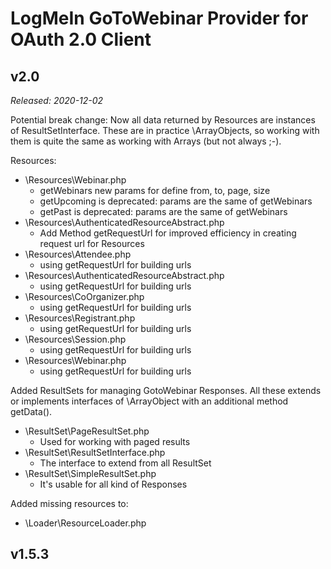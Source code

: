 LogMeIn GoToWebinar Provider for OAuth 2.0 Client
=================================================

v2.0
----
_Released: 2020-12-02_

Potential break change:
Now all data returned by Resources are instances of ResultSetInterface. 
These are in practice \ArrayObjects, so working with them is quite the same as working with Arrays (but not always ;-).

Resources:

- \Resources\Webinar.php
  - getWebinars new params for define from, to, page, size
  - getUpcoming is deprecated: params are the same of getWebinars
  - getPast is deprecated: params are the same of getWebinars
- \Resources\AuthenticatedResourceAbstract.php
  - Add Method getRequestUrl for improved efficiency in creating request url for Resources
- \Resources\Attendee.php 
  - using getRequestUrl for building urls
- \Resources\AuthenticatedResourceAbstract.php 
  - using getRequestUrl for building urls
- \Resources\CoOrganizer.php 
  - using getRequestUrl for building urls
- \Resources\Registrant.php 
  - using getRequestUrl for building urls
- \Resources\Session.php 
  - using getRequestUrl for building urls
- \Resources\Webinar.php 
  - using getRequestUrl for building urls

Added ResultSets for managing GotoWebinar Responses.
All these extends or implements interfaces of \ArrayObject with an additional method getData().

- \ResultSet\PageResultSet.php
  - Used for working with paged results
- \ResultSet\ResultSetInterface.php
  - The interface to extend from all ResultSet
- \ResultSet\SimpleResultSet.php
  - It's usable for all kind of Responses 

Added missing resources to:

- \Loader\ResourceLoader.php

v1.5.3
------